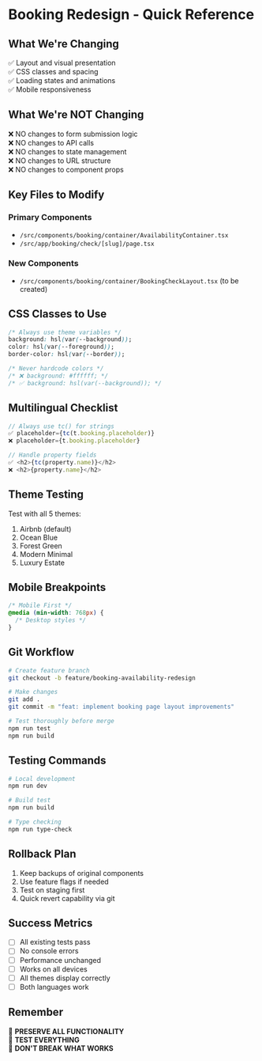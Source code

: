# Booking Redesign - Quick Reference

## What We're Changing
✅ Layout and visual presentation  
✅ CSS classes and spacing  
✅ Loading states and animations  
✅ Mobile responsiveness  

## What We're NOT Changing
❌ NO changes to form submission logic  
❌ NO changes to API calls  
❌ NO changes to state management  
❌ NO changes to URL structure  
❌ NO changes to component props  

## Key Files to Modify

### Primary Components
- `/src/components/booking/container/AvailabilityContainer.tsx`
- `/src/app/booking/check/[slug]/page.tsx`

### New Components
- `/src/components/booking/container/BookingCheckLayout.tsx` (to be created)

## CSS Classes to Use

```css
/* Always use theme variables */
background: hsl(var(--background));
color: hsl(var(--foreground));
border-color: hsl(var(--border));

/* Never hardcode colors */
/* ❌ background: #ffffff; */
/* ✅ background: hsl(var(--background)); */
```

## Multilingual Checklist

```typescript
// Always use tc() for strings
✅ placeholder={tc(t.booking.placeholder)}
❌ placeholder={t.booking.placeholder}

// Handle property fields
✅ <h2>{tc(property.name)}</h2>
❌ <h2>{property.name}</h2>
```

## Theme Testing

Test with all 5 themes:
1. Airbnb (default)
2. Ocean Blue
3. Forest Green  
4. Modern Minimal
5. Luxury Estate

## Mobile Breakpoints

```css
/* Mobile First */
@media (min-width: 768px) {
  /* Desktop styles */
}
```

## Git Workflow

```bash
# Create feature branch
git checkout -b feature/booking-availability-redesign

# Make changes
git add .
git commit -m "feat: implement booking page layout improvements"

# Test thoroughly before merge
npm run test
npm run build
```

## Testing Commands

```bash
# Local development
npm run dev

# Build test
npm run build

# Type checking
npm run type-check
```

## Rollback Plan

1. Keep backups of original components
2. Use feature flags if needed
3. Test on staging first
4. Quick revert capability via git

## Success Metrics

- [ ] All existing tests pass
- [ ] No console errors
- [ ] Performance unchanged
- [ ] Works on all devices
- [ ] All themes display correctly
- [ ] Both languages work

## Remember

🚨 **PRESERVE ALL FUNCTIONALITY**  
🚨 **TEST EVERYTHING**  
🚨 **DON'T BREAK WHAT WORKS**